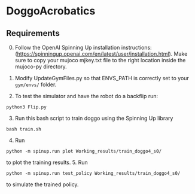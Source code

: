 # DoggoAcrobatics

## Requirements
0. Follow the OpenAI Spinning Up installation instructions: (https://spinningup.openai.com/en/latest/user/installation.html). Make sure to copy your mujoco mjkey.txt file to the right location inside
the mujoco-py directory.

1. Modify UpdateGymFiles.py so that ENVS_PATH is correctly set to your ```gym/envs/``` folder.

2. To test the simulator and have the robot do a backflip run:
```console
python3 Flip.py
```
3. Run this bash script to train doggo using the Spinning Up library
```console
bash train.sh
```
4. Run
```console
python -m spinup.run plot Working_results/train_doggo4_s0/
```
to plot the training results.
5. Run
```console
python -m spinup.run test_policy Working_results/train_doggo4_s0/
```
to simulate the trained policy.
